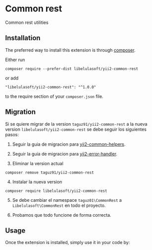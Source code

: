Common rest
===========
Common rest utilities


Installation
------------

The preferred way to install this extension is through [composer](http://getcomposer.org/download/).

Either run

```
composer require --prefer-dist libelulasoft/yii2-common-rest
```

or add

```
"libelulasoft/yii2-common-rest": "^1.0.0"
```

to the require section of your `composer.json` file.


Migration
-----

Si se quiere migrar de la version `taguz91/yii2-common-rest` a la nueva version `libelulasoft/yii2-common-rest` se debe seguir los siguientes pasos: 

1. Seguir la guia de migracion para [yii2-common-helpers](https://github.com/libelulasoftec/yii2-common-helpers).

2. Seguir la guia de migracion para [yii2-error-handler](https://github.com/libelulasoftec/yii2-error-handler).

3. Eliminar la version actual

```
composer remove taguz91/yii2-common-rest
```

4. Instalar la nueva version 

```
composer require libelulasoft/yii2-common-rest
```

5. Se debe cambiar el namespace `taguz01\CommonRest` a `Libelulasoft\CommonRest` en todo el proyecto.

6. Probamos que todo funcione de forma correcta.


Usage
-----

Once the extension is installed, simply use it in your code by: